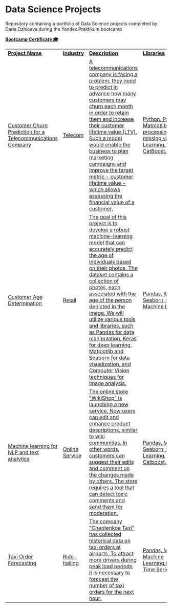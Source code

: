# Data Science Projects
Repository containing a portfolio of Data Science projects completed by Daria Dzhioeva during the Yandex.Praktikum bootcamp

<a href="https://github.com/ddzhioeva/data_science_projects/blob/main/dzhioeva%20cert.pdf"><b>Bootcamp Certificate 🎓</b> 

<table width=100% valign=top>
  <tr>
    <td width=25%><b>Project Name</b></td>
    <td><b>Industry</b></td>
    <td><b>Description</b></td>
    <td width=20%><b>Libraries</b></td>
  </tr>
  <tr>
    <td><a href="https://github.com/ddzhioeva/data_science_projects/blob/main/Customer%20Churn%20Prediction%20for%20a%20Telecommunications%20Company/Customer%20Churn%20Prediction%20for%20a%20Telecommunications%20Company.ipynb">Customer Churn Prediction for a Telecommunications Company</a></td>
    <td>Telecom</td>
    <td>A telecommunications company is facing a problem: they need to predict in advance how many customers may churn each month in order to retain them and increase their customer lifetime value (LTV). Such a model would enable the business to plan marketing campaigns and improve the target metric - customer lifetime value - which allows assessing the financial value of a customer.</td>
    <td>Python, Pandas, NumPy, Matplotlib, Seaborn, data processing, duplicates, missing values, Machine Learning, decomposition, CatBoost, xgboost</td>
  </tr>
  <tr>
    <td><a href="https://github.com/ddzhioeva/data_science_projects/blob/main/Customer%20Age%20Determination/Customer%20Age%20Determination.ipynb">Customer Age Determination</a></td>
    <td>Retail</td>
    <td>The goal of this project is to develop a robust machine-learning model that can accurately predict the age of individuals based on their photos. The dataset contains a collection of photos, each associated with the age of the person depicted in the image. We will utilize various tools and libraries, such as Pandas for data manipulation, Keras for deep learning, Matplotlib and Seaborn for data visualization, and Computer Vision techniques for image analysis.</td>
    <td>Pandas, Keras, Matplotlib, Seaborn, Computer Vision, Machine Learning</td>
  </tr>
  <tr>
      <td><a href="https://github.com/ddzhioeva/data_science_projects/blob/main/ML%20for%20NLP%20and%20text%20analytics/ML%20for%20NLP%20and%20text%20analytics.ipynb">Machine learning for NLP and text analytics</a></td>
    <td>Online Service</td>
    <td>The online store "WikiShop" is launching a new service. Now users can edit and enhance product descriptions, similar to wiki communities. In other words, customers can suggest their edits and comment on the changes made by others. The store requires a tool that can detect toxic comments and send them for moderation.</td>
    <td>Pandas, Matplotlib, Seaborn, tqdm, Machine Learning, Catboost,sklearn, nltk, re </td>
  </tr>
  <tr>
   <td><a href="https://github.com/ddzhioeva/data_science_projects/blob/main/Taxi%20Order%20Forecasting/Taxi%20Order%20Forecasting.ipynb">Taxi Order Forecasting</a></td>
    <td>Ride-hailing</td>
    <td>The company "Cheotenkoe Taxi" has collected historical data on taxi orders at airports. To attract more drivers during peak load periods, it is necessary to forecast the number of taxi orders for the next hour.</td>
    <td>Pandas, Matplotlib, Machine Learning,Catboost,sklearn, Time Series </td>
  </tr>
  <tr>


 
</table>

